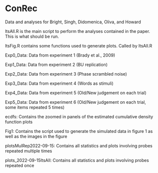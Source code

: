 # ConRec
Data and analyses for Bright, Singh, Didomenica, Oliva, and Howard

ltsAll.R is the main script to perform the analyses contained in the paper. This is what should be run.

ltsFig.R contains some functions used to generate plots. Called by ltsAll.R

Exp0_Data: Data from experiment 1 (Brady et al., 2009)

Exp1_Data: Data from experiment 2 (BU replication)

Exp2_Data: Data from experiment 3 (Phase scrambled noise)

Exp3_Data: Data from experiment 4 (Words as stimuli)

Exp4_Data: Data from experiment 5 (Old/New judgement on each trial)

Exp5_Data: Data from experiment 6 (Old/New judgement on each trial, some items repeated 5 times)

ecdfs: Contains the zoomed in panels of the estimated cumulative density function plots

Fig1: Contains the script used to generate the simulated data in figure 1 as well as the images in the figure

plotsMulRep2022-09-15: Contains all statistics and plots involving probes repeated multiple times

plots_2022-09-15ltsAll: Contains all statistics and plots involving probes repeated once
